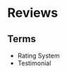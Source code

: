 # Reviews

## Terms

- Rating System
- Testimonial

<!--
https://reviews.io
https://testimonial.to
-->

<!--
https://github.com/alexsommers7/store-pi
https://github.com/Kunwar-Pratap/Review-Form-NextJS | https://review-form-next-js.vercel.app

https://github.com/damdiana/beauty-app
https://github.com/alkimcaner/trackio
https://github.com/imleckyyy/next-standard
-->
